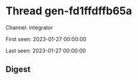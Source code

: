 # Thread gen-fd1ffdffb65a
Channel: integrator

First seen: 2023-01-27 00:00:00

Last seen: 2023-01-27 00:00:00

## Digest


